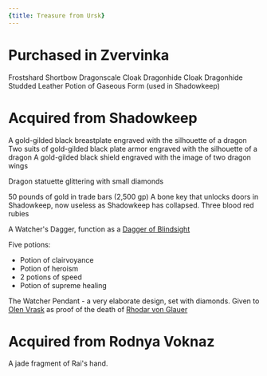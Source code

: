 ```yaml
---
{title: Treasure from Ursk}
---
```

# Purchased in Zvervinka

Frostshard Shortbow
Dragonscale Cloak
Dragonhide Cloak
Dragonhide Studded Leather
Potion of Gaseous Form (used in Shadowkeep)
# Acquired from Shadowkeep

A gold-gilded black breastplate engraved with the silhouette of a dragon 
Two suits of gold-gilded black plate armor engraved with the silhouette of a dragon 
A gold-gilded black shield engraved with the image of two dragon wings

Dragon statuette glittering with small diamonds

50 pounds of gold in trade bars (2,500 gp)
A bone key that unlocks doors in Shadowkeep, now useless as Shadowkeep has collapsed.
Three blood red rubies 

A Watcher's Dagger, function as a [Dagger of Blindsight](https://www.dndbeyond.com/magic-items/336928-dagger-of-blindsight)

Five potions: 
- Potion of clairvoyance 
- Potion of heroism  
- 2 potions of speed 
- Potion of supreme healing 

The Watcher Pendant - a very elaborate design, set with diamonds. Given to [Olen Vrask](<../../../people/other-humans/olen-vrask.md>) as proof of the death of [Rhodar von Glauer](<../../../people/other-nonhumans/rhodar-von-glauer.md>)
# Acquired from Rodnya Voknaz

A jade fragment of Rai's hand.
